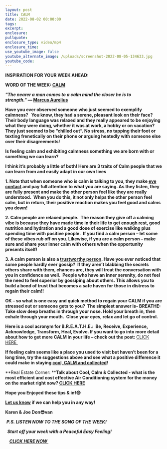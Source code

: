 ```yaml
---
layout: post
title: CALM
date: 2022-08-02 00:00:00
tags:
excerpt:
enclosure:
pullquote:
enclosure_type: video/mp4
enclosure_time:
use_youtube_image: false
youtube_alternate_image: /uploads/screenshot-2022-08-05-134633.jpg
youtube_code:
---
```

**INSPIRATION FOR YOUR WEEK AHEAD:**

**WORD OF THE WEEK:&nbsp;[CALM](https://youtu.be/r-KTObnrWfU)&nbsp;**

***"The nearer a man comes to a calm mind the closer he is to strength."*&nbsp;—&nbsp;[Marcus Aurelius](https://theinwardturn.com/marcus-aurelius-on-learning-to-focus-the-mind/)**

**Have you ever observed someone who just seemed to exemplify calmness? &nbsp; You know, they had a serene, pleasant look on their face?&nbsp; Their body language was relaxed and they really appeared to be enjoying what they were doing, whether it was at work, a hobby or on vacation? They just seemed to be “chilled out”. No stress, no tapping their foot or texting frenetically on their phone or arguing heatedly with someone else over their disagreements\!**

**Is feeling calm and exhibiting calmness something we are born with or something we can learn?&nbsp;**

**I think it’s probably a little of both\! Here are 3 traits of Calm people that we can learn from and easily adapt in our own lives**

**1\. Note that when someone who is calm is talking to you, they make&nbsp;[eye contact](https://youtu.be/uWpNlIjSDWY)&nbsp;and pay full attention to what you are saying. As they listen, they are fully present and make the other person feel like they are really understood.&nbsp; When you do this, it not only helps the other person feel calm, but in return, their positive reaction makes you feel good and calms you down\!&nbsp;**

**2\. Calm people are relaxed people.&nbsp; The reason they give off a calming vibe is because they have made time in their life to get&nbsp;[enough rest](https://youtu.be/9_0otsrMf28), good nutrition and hydration and a good dose of exercise like walking plus spending time with positive people.&nbsp; If you find a calm person – let some of these vibes rub off on you. Likewise, if you are a calm person – make sure and share your inner calm with others when the opportunity presents itself\!**

**3\. A calm person is also a&nbsp;[trustworthy person](https://youtu.be/RAWFfr1unPE?t=20). Have you ever noticed that some people hardly ever gossip?&nbsp; If they aren’t blabbing the secrets others share with them, chances are, they will treat the conversation with you in confidence as well.&nbsp; People who have an inner serenity, do not feel the need to feel superior by gossiping about others. This allows you to build a bond of trust that becomes a safe haven for those in distress to regain their calm\!\!**

**OK – so what is one easy and quick method to regain your CALM if you are stressed out or someone gets to you?&nbsp; The simplest answer is- BREATHE: Take slow deep breaths in through your nose. Hold your breath in, then exhale through your mouth.&nbsp; Close your eyes, relax and let go of control.**

**Here is a cool acronym for B.R.E.A.T.H.E.:&nbsp; Be, Receive, Experience, Acknowledge, Transform, Heal, Evolve. If you want to go into more detail about how to get more CALM in your life – check out the post:&nbsp;**[CLICK HERE&nbsp;](https://vacayou.com/magazine/power-of-breath/)

**If feeling calm seems like a place you used to visit but haven’t been for a long time, try the suggestions above and see what a positive difference it could make in staying&nbsp;[cool, CALM and collected](https://youtu.be/PETKXblgvFc?t=32)\!**

**Real Estate Corner:&nbsp;****Talk about Cool, Calm & Collected - what is the most efficient and cost effective Air Conditioning system for the money on the market right now?&nbsp;[CLICK HERE](https://www.toptenreviews.com/best-central-air-conditioning-units)**

**Hope you Enjoyed these tips & inf😎**

**[Let us know](https://tampabayrealestatevideoblog.com/contact)&nbsp;if we can help you in any way\!&nbsp;**

**Karen & Joe Don😎van&nbsp;**

&nbsp;***P.S. LISTEN NOW TO THE SONG OF THE WEEK\!***

***&nbsp; Start off your week with a Peaceful Easy Feeling\! &nbsp;***

***&nbsp;&nbsp;******&nbsp;&nbsp;[CLICK HERE NOW&nbsp;](https://youtu.be/B56yOs2i2YM)&nbsp;&nbsp;***